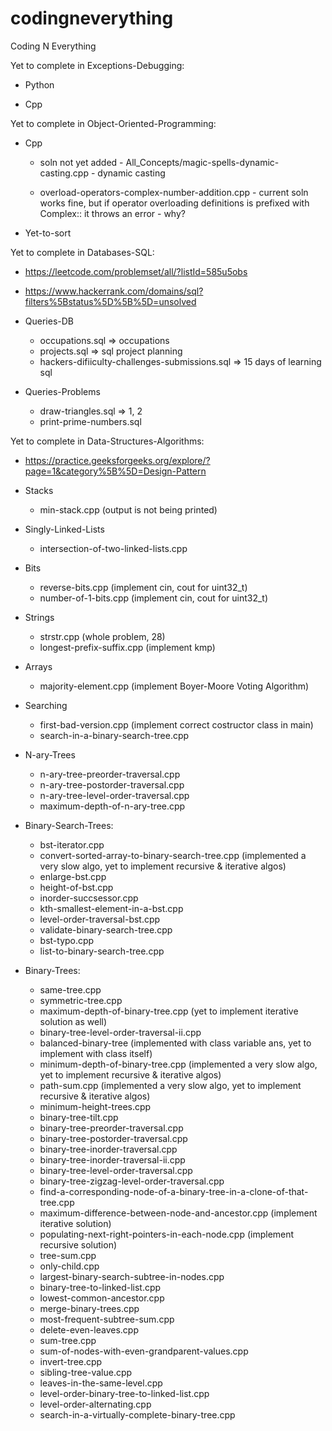 # codingneverything
Coding N Everything



Yet to complete in Exceptions-Debugging:

* Python

* Cpp



Yet to complete in Object-Oriented-Programming:

* Cpp      

   * soln not yet added - All_Concepts/magic-spells-dynamic-casting.cpp - dynamic casting 

   * overload-operators-complex-number-addition.cpp - current soln works fine, but if operator overloading definitions is prefixed with Complex:: it throws an error - why?

* Yet-to-sort



Yet to complete in Databases-SQL: 
   * https://leetcode.com/problemset/all/?listId=585u5obs

   * https://www.hackerrank.com/domains/sql?filters%5Bstatus%5D%5B%5D=unsolved
   
   * Queries-DB
      * occupations.sql => occupations
      * projects.sql => sql project planning
      * hackers-difiiculty-challenges-submissions.sql => 15 days of learning sql
   
   * Queries-Problems
      * draw-triangles.sql => 1, 2
      * print-prime-numbers.sql



Yet to complete in Data-Structures-Algorithms: 

* https://practice.geeksforgeeks.org/explore/?page=1&category%5B%5D=Design-Pattern


* Stacks
   * min-stack.cpp (output is not being printed)

* Singly-Linked-Lists
   * intersection-of-two-linked-lists.cpp

* Bits
   * reverse-bits.cpp      (implement cin, cout for uint32_t)
   * number-of-1-bits.cpp   (implement cin, cout for uint32_t)

* Strings
   * strstr.cpp (whole problem, 28)
   * longest-prefix-suffix.cpp (implement kmp)

* Arrays
   * majority-element.cpp (implement Boyer-Moore Voting Algorithm)

* Searching
   * first-bad-version.cpp (implement correct costructor class in main)
   * search-in-a-binary-search-tree.cpp

* N-ary-Trees
   * n-ary-tree-preorder-traversal.cpp
   * n-ary-tree-postorder-traversal.cpp
   * n-ary-tree-level-order-traversal.cpp
   * maximum-depth-of-n-ary-tree.cpp

* Binary-Search-Trees:
   * bst-iterator.cpp
   * convert-sorted-array-to-binary-search-tree.cpp (implemented a very slow algo, yet to implement recursive & iterative algos)
   * enlarge-bst.cpp
   * height-of-bst.cpp
   * inorder-succsessor.cpp
   * kth-smallest-element-in-a-bst.cpp
   * level-order-traversal-bst.cpp
   * validate-binary-search-tree.cpp
   * bst-typo.cpp
   * list-to-binary-search-tree.cpp

* Binary-Trees:    
    * same-tree.cpp
    * symmetric-tree.cpp
    * maximum-depth-of-binary-tree.cpp (yet to implement iterative solution as well)
    * binary-tree-level-order-traversal-ii.cpp
    * balanced-binary-tree (implemented with class variable ans, yet to implement with class itself)
    * minimum-depth-of-binary-tree.cpp (implemented a very slow algo, yet to implement recursive & iterative algos)
    * path-sum.cpp (implemented a very slow algo, yet to implement recursive & iterative algos)    
    * minimum-height-trees.cpp
    * binary-tree-tilt.cpp
    * binary-tree-preorder-traversal.cpp
    * binary-tree-postorder-traversal.cpp
    * binary-tree-inorder-traversal.cpp
    * binary-tree-inorder-traversal-ii.cpp
    * binary-tree-level-order-traversal.cpp
    * binary-tree-zigzag-level-order-traversal.cpp
    * find-a-corresponding-node-of-a-binary-tree-in-a-clone-of-that-tree.cpp     
    * maximum-difference-between-node-and-ancestor.cpp (implement iterative solution)
    * populating-next-right-pointers-in-each-node.cpp (implement recursive solution)        
    * tree-sum.cpp    
    * only-child.cpp    
    * largest-binary-search-subtree-in-nodes.cpp
    * binary-tree-to-linked-list.cpp
    * lowest-common-ancestor.cpp    
    * merge-binary-trees.cpp
    * most-frequent-subtree-sum.cpp
    * delete-even-leaves.cpp
    * sum-tree.cpp
    * sum-of-nodes-with-even-grandparent-values.cpp
    * invert-tree.cpp
    * sibling-tree-value.cpp
    * leaves-in-the-same-level.cpp
    * level-order-binary-tree-to-linked-list.cpp
    * level-order-alternating.cpp
    * search-in-a-virtually-complete-binary-tree.cpp